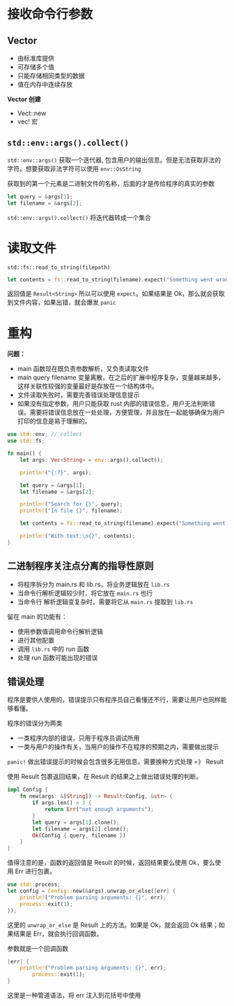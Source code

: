 

# 接收命令行参数

## Vector

- 由标准库提供
- 可存储多个值
- 只能存储相同类型的数据
- 值在内存中连续存放

**Vector 创建**
- Vect::new
- vec! 宏

## `std::env::args().collect()`

`std::env::args()` 获取一个迭代器, 包含用户的输出信息。但是无法获取非法的字符。想要获取非法字符可以使用 `env::OsString`

获取到的第一个元素是二进制文件的名称，后面的才是传给程序的真实的参数

```rust
let query = &args[1];
let filename = &args[2];
```

`std::env::args().collect()` 将迭代器转成一个集合

# 读取文件

`std::fs::read_to_string(filepath)`

```rust
let contents = fs::read_to_string(filename).expect("Something went wrong reading the file");
```

返回值是 `Result<String>` 所以可以使用 `expect`。如果结果是 Ok，那么就会获取到文件内容，如果出错，就会爆发 `panic`

# 重构

**问题：**
- main 函数现在既负责参数解析，又负责读取文件
- main query filename 变量离散，在之后的扩展中程序复杂，变量越来越多，这样关联性较强的变量最好是存放在一个结构体中。
- 文件读取失败时，需要完善错误处理信息提示
- 如果没有指定参数，用户只能获取 rust 内部的错误信息，用户无法判断错误。需要将错误信息放在一处处理，方便管理，并且放在一起能够确保为用户打印的信息是易于理解的。

```rust
use std::env; // collect
use std::fs;

fn main() {
    let args: Vec<String> = env::args().collect();

    println!("{:?}", args);

    let query = &args[1];
    let filename = &args[2];

    println!("Search for {}", query);
    println!("In file {}", filename);

    let contents = fs::read_to_string(filename).expect("Something went wrong reading the file");

    println!("With text:\n{}", contents);
}
```



## 二进制程序关注点分离的指导性原则

- 将程序拆分为 main.rs 和 lib.rs，将业务逻辑放在 `lib.rs`
- 当命令行解析逻辑较少时，将它放在 `main.rs` 也行
- 当命令行 解析逻辑变复杂时，需要将它从 `main.rs` 提取到 `lib.rs`

留在 main 的功能有：
- 使用参数值调用命令行解析逻辑
- 进行其他配置
- 调用 `lib.rs` 中的 run 函数
- 处理 run 函数可能出现的错误

## 错误处理

程序是要供人使用的，错误提示只有程序员自己看懂还不行，需要让用户也同样能够看懂。

程序的错误分为两类
- 一类程序内部的错误，只用于程序员调试所用
- 一类与用户的操作有关，当用户的操作不在程序的预期之内，需要做出提示

`panic!` 做出错误提示的时候会包含很多无用信息，需要换种方式处理 =》 Result


使用 Result 包裹返回结果，在 Result 的结果之上做出错误处理的判断。

```rust
impl Config {
    fn new(args: &[String]) -> Result<Config, &str> {
        if args.len() < 3 {
            return Err("not enough arguments");
        }
        let query = args[1].clone();
        let filename = args[2].clone();
        Ok(Config { query, filename })
    }
}

```

值得注意的是，函数的返回值是 Result 的时候，返回结果要么使用 Ok，要么使用 Err 进行包裹。

```rust
use std::process;
let config = Config::new(&args).unwrap_or_else(|err| {
    println!("Problem parsing arguments: {}", err);
    process::exit(1);
});
```

这里的 `unwrap_or_else` 是 Result 上的方法。如果是 Ok，就会返回 Ok 结果；如果结果是 Err，就会执行回调函数。

参数就是一个回调函数

```rust
|err| {
    println!("Problem parsing arguments: {}", err);
        process::exit(1);
}
```
这里是一种管道语法，将 err 注入到花括号中使用






